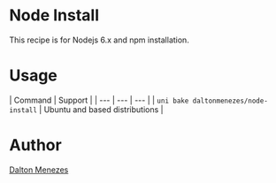 # Node Install
This recipe is for Nodejs 6.x and npm installation.

# Usage

| Command | Support |
| --- | --- | --- |
| `uni bake daltonmenezes/node-install` | Ubuntu and based distributions |

# Author

[Dalton Menezes](https://github.com/uni-linux/recipes/tree/master/src/daltonmenezes)

